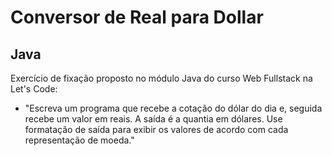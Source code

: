 # Conversor de Real para Dollar

## Java

Exercício de fixação proposto no módulo Java do curso Web Fullstack na Let's Code:

- "Escreva um programa que recebe a cotação do dólar do dia e, seguida recebe um valor em reais. A saída é a quantia em dólares. Use formatação de saída para exibir os valores de acordo com cada representação de moeda."
